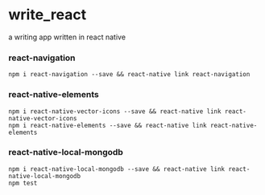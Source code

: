 # write_react
a writing app written in react native

### react-navigation
```
npm i react-navigation --save && react-native link react-navigation
```

### react-native-elements
```
npm i react-native-vector-icons --save && react-native link react-native-vector-icons
npm i react-native-elements --save && react-native link react-native-elements
```

### react-native-local-mongodb
```
npm i react-native-local-mongodb --save && react-native link react-native-local-mongodb
npm test  
```
